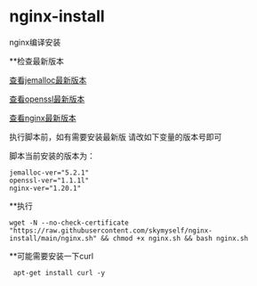 # nginx-install
nginx编译安装

**检查最新版本

[查看jemalloc最新版本](https://github.com/jemalloc/jemalloc)

[查看openssl最新版本](https://github.com/openssl/openssl/tags)

[查看nginx最新版本](http://nginx.org/en/download.html)


执行脚本前，如有需要安装最新版
请改如下变量的版本号即可

脚本当前安装的版本为：
```
jemalloc-ver="5.2.1"
openssl-ver="1.1.1l"
nginx-ver="1.20.1"
```

**执行
```
wget -N --no-check-certificate "https://raw.githubusercontent.com/skymyself/nginx-install/main/nginx.sh" && chmod +x nginx.sh && bash nginx.sh

```

**可能需要安装一下curl
```
 apt-get install curl -y
```
